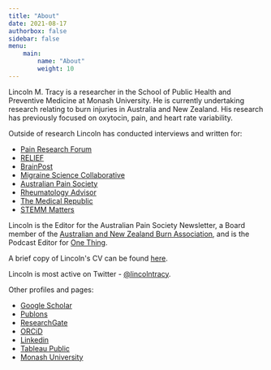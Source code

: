 ```yaml
---
title: "About"
date: 2021-08-17
authorbox: false
sidebar: false
menu: 
    main: 
        name: "About"
        weight: 10
---
```


Lincoln M. Tracy is a researcher in the School of Public Health and Preventive Medicine at Monash University. He is currently undertaking research relating to burn injuries in Australia and New Zealand. His research has previously focused on oxytocin, pain, and heart rate variability.

Outside of research Lincoln has conducted interviews and written for:
- [Pain Research Forum](https://www.painresearchforum.org/)
- [RELIEF](http://relief.news/home/)
- [BrainPost](https://www.brainpost.co/)
- [Migraine Science Collaborative](https://www.migrainecollaborative.org/home)
- [Australian Pain Society](https://www.apsoc.org.au/)
- [Rheumatology Advisor](https://www.rheumatologyadvisor.com/)
- [The Medical Republic](https://medicalrepublic.com.au/)
- [STEMM Matters](https://stemmatters.com.au/)

Lincoln is the Editor for the Australian Pain Society Newsletter, a Board member of the [Australian and New Zealand Burn Association](https://anzba.org.au/), and is the Podcast Editor for [One Thing](http://onething.painsci.org/). 

A brief copy of Lincoln's CV can be found [here](/files/content/about/TracyCV-February2024.pdf). 

Lincoln is most active on Twitter - [@lincolntracy](https://twitter.com/lincolntracy).

Other profiles and pages:
- [Google Scholar](https://scholar.google.com.au/citations?hl=en&user=aNS-g-AAAAAJ) 
- [Publons](https://publons.com/researcher/1310556/lincoln-m-tracy/peer-review/) 
- [ResearchGate](https://www.researchgate.net/profile/Lincoln-Tracy-2) 
- [ORCiD](https://orcid.org/0000-0002-9783-6415) 
- [Linkedin](https://www.linkedin.com/in/lincolntracy)
- [Tableau Public](https://public.tableau.com/app/profile/lincoln.tracy/vizzes)
- [Monash University](https://research.monash.edu/en/persons/lincoln-tracy)